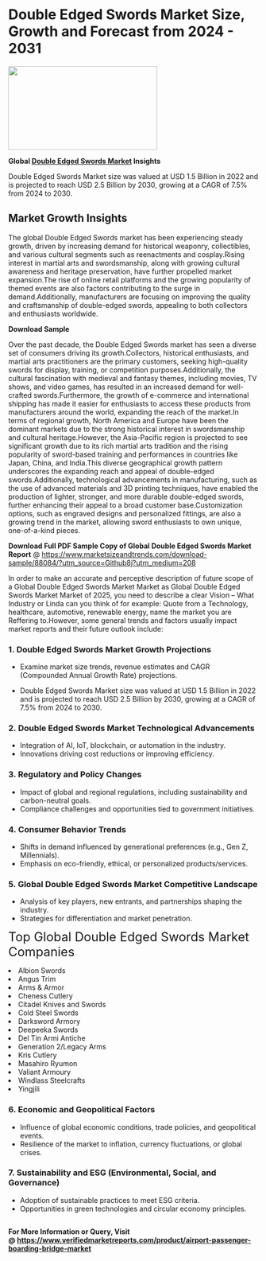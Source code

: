 <H1>Double Edged Swords Market Size, Growth and Forecast from 2024 - 2031</H1><img class="aligncenter size-medium wp-image-584254" src="https://thirdeyenews.in/wp-content/uploads/2024/09/Global-Market-Research-300x168.jpeg" alt="" width="300" height="168" /><p><strong>Global&nbsp;<a href="https://www.marketsizeandtrends.com/download-sample/88084/?utm_source=Github8j?utm_medium=208">Double Edged Swords Market</a> Insights</strong></p><p>Double Edged Swords Market size was valued at USD 1.5 Billion in 2022 and is projected to reach USD 2.5 Billion by 2030, growing at a CAGR of 7.5% from 2024 to 2030.</p><p><h2>Market Growth Insights</h2> <p>The global Double Edged Swords market has been experiencing steady growth, driven by increasing demand for historical weaponry, collectibles, and various cultural segments such as reenactments and cosplay.Rising interest in martial arts and swordsmanship, along with growing cultural awareness and heritage preservation, have further propelled market expansion.The rise of online retail platforms and the growing popularity of themed events are also factors contributing to the surge in demand.Additionally, manufacturers are focusing on improving the quality and craftsmanship of double-edged swords, appealing to both collectors and enthusiasts worldwide.</p> <p><strong>Download Sample</strong></p> <p>Over the past decade, the Double Edged Swords market has seen a diverse set of consumers driving its growth.Collectors, historical enthusiasts, and martial arts practitioners are the primary customers, seeking high-quality swords for display, training, or competition purposes.Additionally, the cultural fascination with medieval and fantasy themes, including movies, TV shows, and video games, has resulted in an increased demand for well-crafted swords.Furthermore, the growth of e-commerce and international shipping has made it easier for enthusiasts to access these products from manufacturers around the world, expanding the reach of the market.In terms of regional growth, North America and Europe have been the dominant markets due to the strong historical interest in swordsmanship and cultural heritage.However, the Asia-Pacific region is projected to see significant growth due to its rich martial arts tradition and the rising popularity of sword-based training and performances in countries like Japan, China, and India.This diverse geographical growth pattern underscores the expanding reach and appeal of double-edged swords.Additionally, technological advancements in manufacturing, such as the use of advanced materials and 3D printing techniques, have enabled the production of lighter, stronger, and more durable double-edged swords, further enhancing their appeal to a broad customer base.Customization options, such as engraved designs and personalized fittings, are also a growing trend in the market, allowing sword enthusiasts to own unique, one-of-a-kind pieces.</p> <p><span class=""><strong>Download Full PDF Sample Copy of Global Double Edged Swords Market Report</strong> @ <a href="https://www.marketsizeandtrends.com/download-sample/88084/?utm_source=Github8j?utm_medium=208" target="_blank">https://www.marketsizeandtrends.com/download-sample/88084/?utm_source=Github8j?utm_medium=208</a></span></p><p>In order to make an accurate and perceptive description of future scope of a Global&nbsp;Double Edged Swords Market Market as Global&nbsp;Double Edged Swords Market Market of 2025, you need to describe a clear Vision &ndash; What Industry or Linda can you think of for example: Quote from a Technology, healthcare, automotive, renewable energy, name the market you are Reffering to.However, some general trends and factors usually impact market reports and their future outlook include:</p><h3>1.&nbsp;<strong>Double Edged Swords Market Growth Projections</strong></h3><ul><li>Examine market size trends, revenue estimates and CAGR (Compounded Annual Growth Rate) projections.</li><li><p>Double Edged Swords Market size was valued at USD 1.5 Billion in 2022 and is projected to reach USD 2.5 Billion by 2030, growing at a CAGR of 7.5% from 2024 to 2030.</p></li></ul><h3>2.&nbsp;<strong>Double Edged Swords Market Technological Advancements</strong></h3><ul><li>Integration of AI, IoT, blockchain, or automation in the industry.</li><li>Innovations driving cost reductions or improving efficiency.</li></ul><h3>3.&nbsp;<strong>Regulatory and Policy Changes</strong></h3><ul><li>Impact of global and regional regulations, including sustainability and carbon-neutral goals.</li><li>Compliance challenges and opportunities tied to government initiatives.</li></ul><h3>4.&nbsp;<strong>Consumer Behavior Trends</strong></h3><ul><li>Shifts in demand influenced by generational preferences (e.g., Gen Z, Millennials).</li><li>Emphasis on eco-friendly, ethical, or personalized products/services.</li></ul><h3>5.&nbsp;<strong>Global Double Edged Swords Market Competitive Landscape</strong></h3><ul><li>Analysis of key players, new entrants, and partnerships shaping the industry.</li><li>Strategies for differentiation and market penetration.</li></ul><p data-pm-slice="1 1 []"><span style="color: inherit; font-family: inherit; font-size: 25px;">Top Global Double Edged Swords Market Companies</span></p><div class="" data-test-id=""><p><li>Albion Swords</li><li> Angus Trim</li><li> Arms & Armor</li><li> Cheness Cutlery</li><li> Citadel Knives and Swords</li><li> Cold Steel Swords</li><li> Darksword Armory</li><li> Deepeeka Swords</li><li> Del Tin Armi Antiche</li><li> Generation 2/Legacy Arms</li><li> Kris Cutlery</li><li> Masahiro Ryumon</li><li> Valiant Armoury</li><li> Windlass Steelcrafts</li><li> Yingjili</li></p></div><h3>6.&nbsp;<strong>Economic and Geopolitical Factors</strong></h3><ul><li>Influence of global economic conditions, trade policies, and geopolitical events.</li><li>Resilience of the market to inflation, currency fluctuations, or global crises.</li></ul><h3>7.&nbsp;<strong>Sustainability and ESG (Environmental, Social, and Governance)</strong></h3><ul><li>Adoption of sustainable practices to meet ESG criteria.</li><li>Opportunities in green technologies and circular economy principles.</li></ul><h2><strong style="font-size: 14px;">For More Information or Query, Visit @&nbsp;</strong><a style="background-color: #ffffff; font-size: 14px;" href="https://www.marketsizeandtrends.com/report/double-edged-swords-market/" target="_blank">https://www.verifiedmarketreports.com/product/airport-passenger-boarding-bridge-market</a></h2>